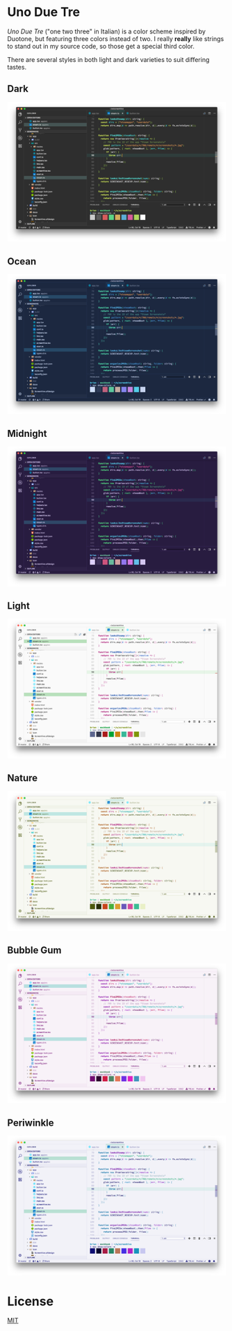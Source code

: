 # Uno Due Tre

_Uno Due Tre_ ("one two three" in Italian) is a color scheme inspired by
Duotone, but featuring three colors instead of two. I really **really** like
strings to stand out in my source code, so those get a special third color.

There are several styles in both light and dark varieties to suit differing
tastes.

## Dark

![dark screenshot](img/theme-dark.png)

## Ocean

![ocean screenshot](img/theme-ocean.png)

## Midnight

![midnight screenshot](img/theme-midnight.png)

## Light

![light screenshot](img/theme-light.png)

## Nature

![nature screenshot](img/theme-nature.png)

## Bubble Gum

![bubblegum screenshot](img/theme-bubblegum.png)

## Periwinkle

![periwinkle screenshot](img/theme-periwinkle.png)

# License

[MIT](LICENSE)
